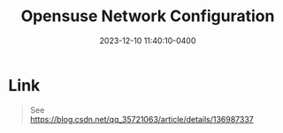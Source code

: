 ﻿---
layout: post
title: Opensuse Network Configuration
date: 2023-12-10 11:40:10-0400
description: recording the common NetworkManger configuration
tags: network
category: system
---

# Link
> See  
>  <https://blog.csdn.net/qq_35721063/article/details/136987337>

